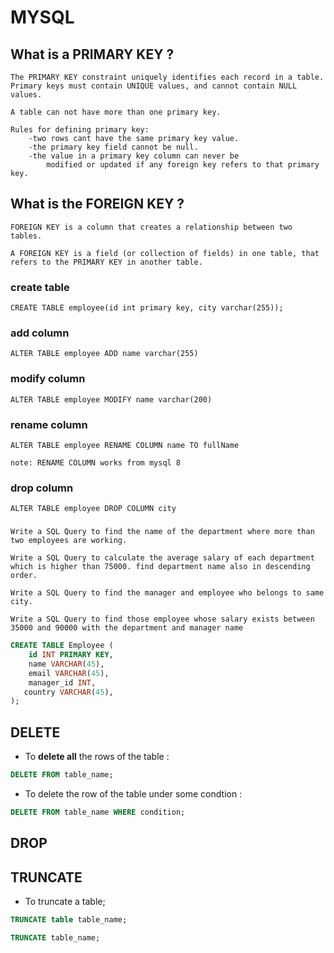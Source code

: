 # MYSQL

## What is a PRIMARY KEY ?

    The PRIMARY KEY constraint uniquely identifies each record in a table.
    Primary keys must contain UNIQUE values, and cannot contain NULL values.

    A table can not have more than one primary key.

    Rules for defining primary key:
        -two rows cant have the same primary key value.
        -the primary key field cannot be null.
        -the value in a primary key column can never be 
            modified or updated if any foreign key refers to that primary key.
        
## What is the FOREIGN KEY ?

    FOREIGN KEY is a column that creates a relationship between two tables.
    
    A FOREIGN KEY is a field (or collection of fields) in one table, that refers to the PRIMARY KEY in another table.

### create table
    CREATE TABLE employee(id int primary key, city varchar(255));

### add column
    ALTER TABLE employee ADD name varchar(255)

### modify column
    ALTER TABLE employee MODIFY name varchar(200)

### rename column 
    ALTER TABLE employee RENAME COLUMN name TO fullName

    note: RENAME COLUMN works from mysql 8

### drop column
    ALTER TABLE employee DROP COLUMN city


### 

    Write a SQL Query to find the name of the department where more than two employees are working.

    Write a SQL Query to calculate the average salary of each department which is higher than 75000. find department name also in descending order.

    Write a SQL Query to find the manager and employee who belongs to same city.

    Write a SQL Query to find those employee whose salary exists between 35000 and 90000 with the department and manager name 


```sql
CREATE TABLE Employee (    
    id INT PRIMARY KEY,    
    name VARCHAR(45),
    email VARCHAR(45),
    manager_id INT,
   country VARCHAR(45),	      
);
```



## DELETE
- To **delete all** the rows of the table :

```sql
DELETE FROM table_name;
```
- To delete the row of the table under some condtion :

```sql
DELETE FROM table_name WHERE condition;
```
## DROP

## TRUNCATE
- To truncate a table;

```sql
TRUNCATE table table_name;

TRUNCATE table_name;
```